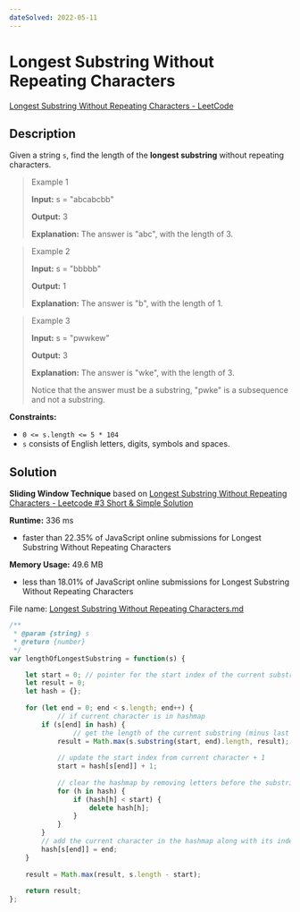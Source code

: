 ```yaml
---
dateSolved: 2022-05-11
---
```



# Longest Substring Without Repeating Characters

[Longest Substring Without Repeating Characters - LeetCode](https://leetcode.com/problems/longest-substring-without-repeating-characters/)

## Description

Given a string `s`, find the length of the **longest substring** without repeating characters.

> Example 1
>
> **Input:** s = "abcabcbb"
>
> **Output:** 3
>
> **Explanation:** The answer is "abc", with the length of 3.

> Example 2
>
> **Input:** s = "bbbbb"
>
> **Output:** 1
>
> **Explanation:** The answer is "b", with the length of 1.

> Example 3
>
> **Input:** s = "pwwkew"
>
> **Output:** 3
>
> **Explanation:** The answer is "wke", with the length of 3.
>
> Notice that the answer must be a substring, "pwke" is a subsequence and not a substring.

**Constraints:**

-   `0 <= s.length <= 5 * 104`
-   `s` consists of English letters, digits, symbols and spaces.

## Solution

**Sliding Window Technique**
based on [Longest Substring Without Repeating Characters - Leetcode #3 Short & Simple Solution](https://www.code-recipe.com/post/longest-substring-without-repeating-characters)

**Runtime:** 336 ms
- faster than 22.35% of JavaScript online submissions for Longest Substring Without Repeating Characters

**Memory Usage:** 49.6 MB
- less than 18.01% of JavaScript online submissions for Longest Substring Without Repeating Characters

File name: [Longest Substring Without Repeating Characters.md](https://github.com/kmalcaba/LeetCode-Practice/blob/main/Longest%20Substring%20Without%20Repeating%20Characters.js)

```js
/**
 * @param {string} s
 * @return {number}
 */
var lengthOfLongestSubstring = function(s) {

    let start = 0; // pointer for the start index of the current substring
    let result = 0;
    let hash = {};
    
    for (let end = 0; end < s.length; end++) {
		    // if current character is in hashmap
        if (s[end] in hash) {
		        // get the length of the current substring (minus last character) and compare with current result
            result = Math.max(s.substring(start, end).length, result);
            
            // update the start index from current character + 1
            start = hash[s[end]] + 1;
            
            // clear the hashmap by removing letters before the substring
            for (h in hash) {
                if (hash[h] < start) {
                    delete hash[h];
                }
            }
        }
        // add the current character in the hashmap along with its index
        hash[s[end]] = end;
    }
    
    result = Math.max(result, s.length - start);
    
    return result;
};
```